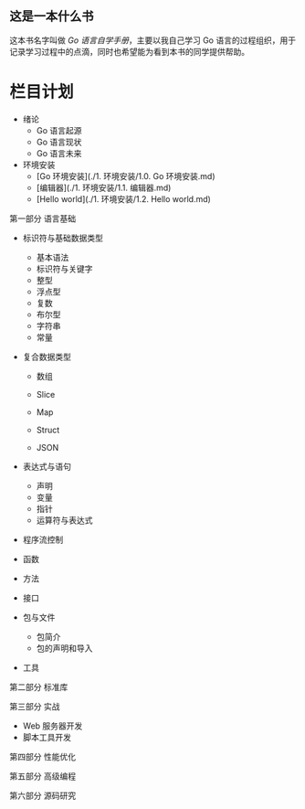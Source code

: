 ## 这是一本什么书

这本书名字叫做 *Go 语言自学手册*，主要以我自己学习 Go 语言的过程组织，用于记录学习过程中的点滴，同时也希望能为看到本书的同学提供帮助。

# 栏目计划

* 绪论
  * Go 语言起源
  * Go 语言现状
  * Go 语言未来
* 环境安装
  * [Go 环境安装](./1. 环境安装/1.0. Go 环境安装.md)
  * [编辑器](./1. 环境安装/1.1. 编辑器.md)
  * [Hello world](./1. 环境安装/1.2. Hello world.md)

第一部分 语言基础

* 标识符与基础数据类型

  * 基本语法
  * 标识符与关键字
  * 整型
  * 浮点型
  * 复数
  * 布尔型
  * 字符串
  * 常量

* 复合数据类型

  * 数组

  * Slice

  * Map

  * Struct

  * JSON

* 表达式与语句

  * 声明
  * 变量
  * 指针
  * 运算符与表达式

* 程序流控制

* 函数

* 方法

* 接口

* 包与文件

  * 包简介
  * 包的声明和导入

* 工具

第二部分 标准库

第三部分 实战

* Web 服务器开发
* 脚本工具开发

第四部分 性能优化

第五部分 高级编程

第六部分 源码研究